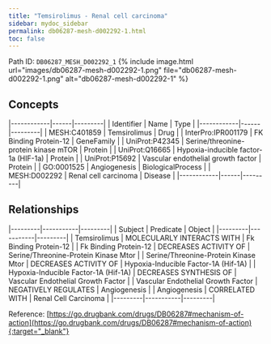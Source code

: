 ```yaml
---
title: "Temsirolimus - Renal cell carcinoma"
sidebar: mydoc_sidebar
permalink: db06287-mesh-d002292-1.html
toc: false 
---
```



Path ID: `DB06287_MESH_D002292_1`
{% include image.html url="images/db06287-mesh-d002292-1.png" file="db06287-mesh-d002292-1.png" alt="db06287-mesh-d002292-1" %}

## Concepts

|------------|------|---------|
| Identifier | Name | Type    |
|------------|------|---------|
| MESH:C401859 | Temsirolimus | Drug |
| InterPro:IPR001179 | FK Binding Protein-12 | GeneFamily |
| UniProt:P42345 | Serine/threonine-protein kinase mTOR | Protein |
| UniProt:Q16665 | Hypoxia-inducible factor-1a (HIF-1a) | Protein |
| UniProt:P15692 | Vascular endothelial growth factor | Protein |
| GO:0001525 | Angiogenesis | BiologicalProcess |
| MESH:D002292 | Renal cell carcinoma | Disease |
|------------|------|---------|

## Relationships

|---------|-----------|---------|
| Subject | Predicate | Object  |
|---------|-----------|---------|
| Temsirolimus | MOLECULARLY INTERACTS WITH | Fk Binding Protein-12 |
| Fk Binding Protein-12 | DECREASES ACTIVITY OF | Serine/Threonine-Protein Kinase Mtor |
| Serine/Threonine-Protein Kinase Mtor | DECREASES ACTIVITY OF | Hypoxia-Inducible Factor-1A (Hif-1A) |
| Hypoxia-Inducible Factor-1A (Hif-1A) | DECREASES SYNTHESIS OF | Vascular Endothelial Growth Factor |
| Vascular Endothelial Growth Factor | NEGATIVELY REGULATES | Angiogenesis |
| Angiogenesis | CORRELATED WITH | Renal Cell Carcinoma |
|---------|-----------|---------|

Reference: [https://go.drugbank.com/drugs/DB06287#mechanism-of-action](https://go.drugbank.com/drugs/DB06287#mechanism-of-action){:target="_blank"}